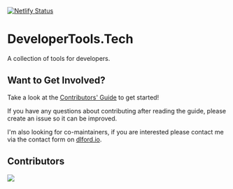 [![Netlify Status](https://api.netlify.com/api/v1/badges/450fcc5c-7c10-4648-9b8e-e2a780345c66/deploy-status)](https://app.netlify.com/sites/developertools-tech/deploys)

# DeveloperTools.Tech

A collection of tools for developers.

## Want to Get Involved?

Take a look at the [Contributors' Guide](https://github.com/developertools-tech/developertools.tech/blob/main/CONTRIBUTING.md) to get started!

If you have any questions about contributing after reading the guide, please create an issue so it can be improved.

I'm also looking for co-maintainers, if you are interested please contact me via the contact form on [dlford.io](https://www.dlford.io).

## Contributors

<a href = "https://github.com/developertools-tech/developertools.tech/graphs/contributors">
  <img src = "https://contrib.rocks/image?repo=developertools-tech/developertools.tech"/>
</a>
